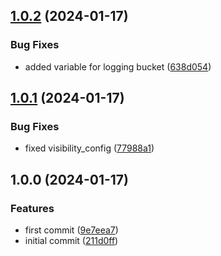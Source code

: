 ## [1.0.2](https://gitlab.com/systemsmystery/terraform-modules/terraform-module-alb/compare/v1.0.1...v1.0.2) (2024-01-17)


### Bug Fixes

* added variable for logging bucket ([638d054](https://gitlab.com/systemsmystery/terraform-modules/terraform-module-alb/commit/638d05464ca9cd988cfcef2a0f8631e0a36ee4da))

## [1.0.1](https://gitlab.com/systemsmystery/terraform-modules/terraform-module-alb/compare/v1.0.0...v1.0.1) (2024-01-17)


### Bug Fixes

* fixed visibility_config ([77988a1](https://gitlab.com/systemsmystery/terraform-modules/terraform-module-alb/commit/77988a11ef1da32644fae2d7e1f709418fd7de0b))

## 1.0.0 (2024-01-17)


### Features

* first commit ([9e7eea7](https://gitlab.com/systemsmystery/terraform-modules/terraform-module-alb/commit/9e7eea702b712da99750079cecb4d7dfb4c31b7f))
* initial commit ([211d0ff](https://gitlab.com/systemsmystery/terraform-modules/terraform-module-alb/commit/211d0ff96cccbdb73a91f457f3919c960aa72836))

